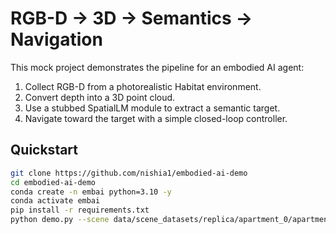 # RGB-D → 3D → Semantics → Navigation

This mock project demonstrates the pipeline for an embodied AI agent:
1. Collect RGB-D from a photorealistic Habitat environment.
2. Convert depth into a 3D point cloud.
3. Use a stubbed SpatialLM module to extract a semantic target.
4. Navigate toward the target with a simple closed-loop controller.

## Quickstart
```bash
git clone https://github.com/nishia1/embodied-ai-demo
cd embodied-ai-demo
conda create -n embai python=3.10 -y
conda activate embai
pip install -r requirements.txt
python demo.py --scene data/scene_datasets/replica/apartment_0/apartment_0.glb
